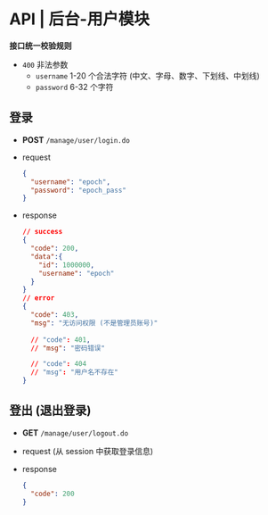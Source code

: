 # API | 后台-用户模块

**接口统一校验规则**

- `400` 非法参数
  - `username` 1-20 个合法字符 (中文、字母、数字、下划线、中划线)
  - `password` 6-32 个字符

## 登录

- **POST** `/manage/user/login.do`
- request

  ```json
  {
    "username": "epoch",
    "password": "epoch_pass"
  }
  ```
- response

  ```json
  // success
  {
    "code": 200,
    "data":{
      "id": 1000000,
      "username": "epoch"
    }
  }
  // error
  {
    "code": 403,
    "msg": "无访问权限 (不是管理员账号)"
    
    // "code": 401,
    // "msg": "密码错误"

    // "code": 404
    // "msg": "用户名不存在"
  }
  ```

## 登出 (退出登录)

- **GET** `/manage/user/logout.do`
- request (从 session 中获取登录信息)
- response

  ```json
  {
    "code": 200
  }
  ```
